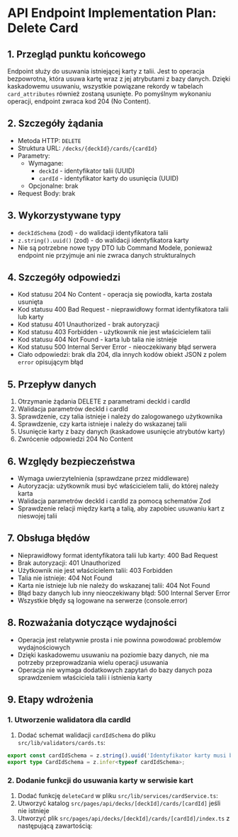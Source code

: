 # API Endpoint Implementation Plan: Delete Card

## 1. Przegląd punktu końcowego
Endpoint służy do usuwania istniejącej karty z talii. Jest to operacja bezpowrotna, która usuwa kartę wraz z jej atrybutami z bazy danych. Dzięki kaskadowemu usuwaniu, wszystkie powiązane rekordy w tabelach `card_attributes` również zostaną usunięte. Po pomyślnym wykonaniu operacji, endpoint zwraca kod 204 (No Content).

## 2. Szczegóły żądania
- Metoda HTTP: `DELETE`
- Struktura URL: `/decks/{deckId}/cards/{cardId}`
- Parametry:
  - Wymagane: 
    - `deckId` - identyfikator talii (UUID)
    - `cardId` - identyfikator karty do usunięcia (UUID)
  - Opcjonalne: brak
- Request Body: brak

## 3. Wykorzystywane typy
- `deckIdSchema` (zod) - do walidacji identyfikatora talii
- `z.string().uuid()` (zod) - do walidacji identyfikatora karty
- Nie są potrzebne nowe typy DTO lub Command Modele, ponieważ endpoint nie przyjmuje ani nie zwraca danych strukturalnych

## 4. Szczegóły odpowiedzi
- Kod statusu 204 No Content - operacja się powiodła, karta została usunięta
- Kod statusu 400 Bad Request - nieprawidłowy format identyfikatora talii lub karty
- Kod statusu 401 Unauthorized - brak autoryzacji
- Kod statusu 403 Forbidden - użytkownik nie jest właścicielem talii
- Kod statusu 404 Not Found - karta lub talia nie istnieje
- Kod statusu 500 Internal Server Error - nieoczekiwany błąd serwera
- Ciało odpowiedzi: brak dla 204, dla innych kodów obiekt JSON z polem `error` opisującym błąd

## 5. Przepływ danych
1. Otrzymanie żądania DELETE z parametrami deckId i cardId
2. Walidacja parametrów deckId i cardId
3. Sprawdzenie, czy talia istnieje i należy do zalogowanego użytkownika
4. Sprawdzenie, czy karta istnieje i należy do wskazanej talii
5. Usunięcie karty z bazy danych (kaskadowe usunięcie atrybutów karty)
6. Zwrócenie odpowiedzi 204 No Content

## 6. Względy bezpieczeństwa
- Wymaga uwierzytelnienia (sprawdzane przez middleware)
- Autoryzacja: użytkownik musi być właścicielem talii, do której należy karta
- Walidacja parametrów deckId i cardId za pomocą schematów Zod
- Sprawdzenie relacji między kartą a talią, aby zapobiec usuwaniu kart z nieswojej talii

## 7. Obsługa błędów
- Nieprawidłowy format identyfikatora talii lub karty: 400 Bad Request
- Brak autoryzacji: 401 Unauthorized
- Użytkownik nie jest właścicielem talii: 403 Forbidden
- Talia nie istnieje: 404 Not Found
- Karta nie istnieje lub nie należy do wskazanej talii: 404 Not Found
- Błąd bazy danych lub inny nieoczekiwany błąd: 500 Internal Server Error
- Wszystkie błędy są logowane na serwerze (console.error)

## 8. Rozważania dotyczące wydajności
- Operacja jest relatywnie prosta i nie powinna powodować problemów wydajnościowych
- Dzięki kaskadowemu usuwaniu na poziomie bazy danych, nie ma potrzeby przeprowadzania wielu operacji usuwania
- Operacja nie wymaga dodatkowych zapytań do bazy danych poza sprawdzeniem właściciela talii i istnienia karty

## 9. Etapy wdrożenia

### 1. Utworzenie walidatora dla cardId
1. Dodać schemat walidacji `cardIdSchema` do pliku `src/lib/validators/cards.ts`:
```typescript
export const cardIdSchema = z.string().uuid('Identyfikator karty musi być poprawnym UUID');
export type CardIdSchema = z.infer<typeof cardIdSchema>;
```

### 2. Dodanie funkcji do usuwania karty w serwisie kart
1. Dodać funkcję `deleteCard` w pliku `src/lib/services/cardService.ts`:
1. Utworzyć katalog `src/pages/api/decks/[deckId]/cards/[cardId]` jeśli nie istnieje
2. Utworzyć plik `src/pages/api/decks/[deckId]/cards/[cardId]/index.ts` z następującą zawartością:
